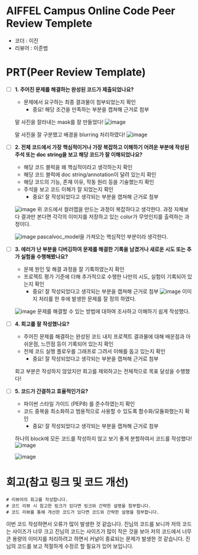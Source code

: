 # AIFFEL Campus Online Code Peer Review Templete
- 코더 : 이진
- 리뷰어 : 이준범


# PRT(Peer Review Template)
- [ ]  **1. 주어진 문제를 해결하는 완성된 코드가 제출되었나요?**
    - 문제에서 요구하는 최종 결과물이 첨부되었는지 확인
        - 중요! 해당 조건을 만족하는 부분을 캡쳐해 근거로 첨부
    
    말 사진을 잘라내는 mask를 잘 만들었다!
    ![image](https://github.com/user-attachments/assets/b8cb9ed0-b501-47c6-a2ab-75bef2712099)


    말 사진을 잘 구분했고 배경을 blurring 처리하였다!
    ![image](https://github.com/user-attachments/assets/28ceeab9-f901-46f2-bf08-5d4b8a3620f7)

- [ ]  **2. 전체 코드에서 가장 핵심적이거나 가장 복잡하고 이해하기 어려운 부분에 작성된 
주석 또는 doc string을 보고 해당 코드가 잘 이해되었나요?**
    - 해당 코드 블럭을 왜 핵심적이라고 생각하는지 확인
    - 해당 코드 블럭에 doc string/annotation이 달려 있는지 확인
    - 해당 코드의 기능, 존재 이유, 작동 원리 등을 기술했는지 확인
    - 주석을 보고 코드 이해가 잘 되었는지 확인
        - 중요! 잘 작성되었다고 생각되는 부분을 캡쳐해 근거로 첨부
     
    ![image](https://github.com/user-attachments/assets/dbcc3b2a-633f-470c-ad90-35de0ef401ab)
    위 코드에서 컬러맵을 만드는 과정이 복잡하다고 생각한다.
    과정 자체보다 결과만 본다면 각각의 이미지를 저장하고 있는 color가 무엇인지를 출력하는 과정이다.

    ![image](https://github.com/user-attachments/assets/b371368f-b8f1-4b7b-95e2-9965b514f88b)
    pascalvoc_model을 가져오는 핵심적인 부분이라 생각한다.
        
- [ ]  **3. 에러가 난 부분을 디버깅하여 문제를 해결한 기록을 남겼거나
새로운 시도 또는 추가 실험을 수행해봤나요?**
    - 문제 원인 및 해결 과정을 잘 기록하였는지 확인
    - 프로젝트 평가 기준에 더해 추가적으로 수행한 나만의 시도, 
    실험이 기록되어 있는지 확인
        - 중요! 잘 작성되었다고 생각되는 부분을 캡쳐해 근거로 첨부
    ![image](https://github.com/user-attachments/assets/5ef0b3a6-a127-4740-9275-f39ea2df55f9)
    이미지 처리를 한 후에 발생한 문제를 잘 정의 하였다.

    ![image](https://github.com/user-attachments/assets/5c32830d-c204-496b-a1a5-8a1d80d05e55)
    문제를 해결할 수 있는 방법에 대하여 조사하고 이해하기 쉽게 작성했다.
    
- [ ]  **4. 회고를 잘 작성했나요?**
    - 주어진 문제를 해결하는 완성된 코드 내지 프로젝트 결과물에 대해
    배운점과 아쉬운점, 느낀점 등이 기록되어 있는지 확인
    - 전체 코드 실행 플로우를 그래프로 그려서 이해를 돕고 있는지 확인
        - 중요! 잘 작성되었다고 생각되는 부분을 캡쳐해 근거로 첨부
     
    회고 부분은 작성하지 않았지만 회고를 제외하고는 전체적으로 목표 달성을 수행했다!
        
- [ ]  **5. 코드가 간결하고 효율적인가요?**
    - 파이썬 스타일 가이드 (PEP8) 를 준수하였는지 확인
    - 코드 중복을 최소화하고 범용적으로 사용할 수 있도록 함수화/모듈화했는지 확인
        - 중요! 잘 작성되었다고 생각되는 부분을 캡쳐해 근거로 첨부
     
    하나의 block에 모든 코드를 작성하지 않고 보기 좋게 분할하여서 코드를 작성했다!
    ![image](https://github.com/user-attachments/assets/a0a84c01-5769-453b-8dc1-466a7fbfc089)

    ![image](https://github.com/user-attachments/assets/c8b1fa39-ce95-4172-939a-2f26915f3c85)


# 회고(참고 링크 및 코드 개선)
```
# 리뷰어의 회고를 작성합니다.
# 코드 리뷰 시 참고한 링크가 있다면 링크와 간략한 설명을 첨부합니다.
# 코드 리뷰를 통해 개선한 코드가 있다면 코드와 간략한 설명을 첨부합니다.
```

이번 코드 작성하면서 오류가 많이 발생한 것 같습니다. 진님의 코드를 보니까 저의 코드는 사이즈가 너무 크고 진님의 코드는 사이즈가 많이 작은 것을 보아 저의 코드에서 너무 큰 용량의 이미지를 처리하려고 하면서 커널이 종료되는 문제가 발생한 것 같습니다. 진님의 코드를 보고 적절하게 수정르 할 필요가 있어 보입니다.
